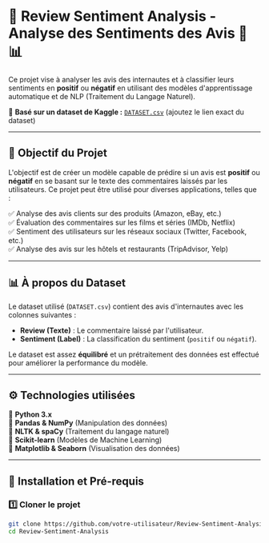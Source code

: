 # 🌟 Review Sentiment Analysis - Analyse des Sentiments des Avis 📝📊

Ce projet vise à analyser les avis des internautes et à classifier leurs sentiments en **positif** ou **négatif** en utilisant des modèles d'apprentissage automatique et de NLP (Traitement du Langage Naturel).

🚀 **Basé sur un dataset de Kaggle :** [`DATASET.csv`](https://www.kaggle.com/) (ajoutez le lien exact du dataset)

---

## 📌 **Objectif du Projet**

L'objectif est de créer un modèle capable de prédire si un avis est **positif** ou **négatif** en se basant sur le texte des commentaires laissés par les utilisateurs. Ce projet peut être utilisé pour diverses applications, telles que :

✅ Analyse des avis clients sur des produits (Amazon, eBay, etc.)  
✅ Évaluation des commentaires sur les films et séries (IMDb, Netflix)  
✅ Sentiment des utilisateurs sur les réseaux sociaux (Twitter, Facebook, etc.)  
✅ Analyse des avis sur les hôtels et restaurants (TripAdvisor, Yelp)  

---

## 📊 **À propos du Dataset**
Le dataset utilisé (`DATASET.csv`) contient des avis d'internautes avec les colonnes suivantes :

- **Review (Texte)** : Le commentaire laissé par l'utilisateur.  
- **Sentiment (Label)** : La classification du sentiment (`positif` ou `négatif`).  

Le dataset est assez **équilibré**  et un prétraitement des données est effectué pour améliorer la performance du modèle.

---

## ⚙️ **Technologies utilisées**

🔹 **Python 3.x**  
🔹 **Pandas & NumPy** (Manipulation des données)  
🔹 **NLTK & spaCy** (Traitement du langage naturel)  
🔹 **Scikit-learn** (Modèles de Machine Learning)  
🔹 **Matplotlib & Seaborn** (Visualisation des données)  

---

## 🚀 **Installation et Pré-requis**

### 1️⃣ **Cloner le projet**
```bash
git clone https://github.com/votre-utilisateur/Review-Sentiment-Analysis.git
cd Review-Sentiment-Analysis
